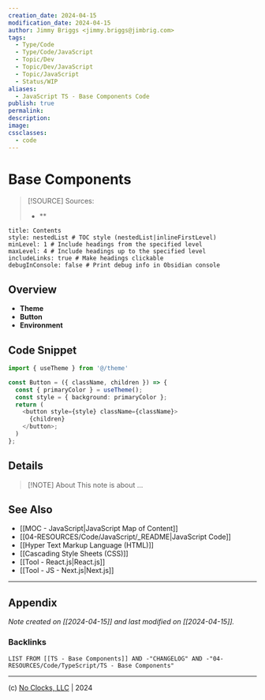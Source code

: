 ```yaml
---
creation_date: 2024-04-15
modification_date: 2024-04-15
author: Jimmy Briggs <jimmy.briggs@jimbrig.com>
tags:
  - Type/Code
  - Type/Code/JavaScript
  - Topic/Dev
  - Topic/Dev/JavaScript
  - Topic/JavaScript
  - Status/WIP
aliases:
  - JavaScript TS - Base Components Code
publish: true
permalink:
description:
image:
cssclasses:
  - code
---
```


# Base Components

> [!SOURCE] Sources:
> - **

```table-of-contents
title: Contents 
style: nestedList # TOC style (nestedList|inlineFirstLevel)
minLevel: 1 # Include headings from the specified level
maxLevel: 4 # Include headings up to the specified level
includeLinks: true # Make headings clickable
debugInConsole: false # Print debug info in Obsidian console
```

## Overview

- **Theme**
- **Button**
- **Environment**

## Code Snippet

```typescript
import { useTheme } from '@/theme'

const Button = ({ className, children }) => {
  const { primaryColor } = useTheme();
  const style = { background: primaryColor };
  return (
    <button style={style} className={className}>
      {children}
    </button>;
  )
};
```



## Details

> [!NOTE] About
> This note is about ...

## See Also

- [[MOC - JavaScript|JavaScript Map of Content]]
- [[04-RESOURCES/Code/JavaScript/_README|JavaScript Code]]
- [[Hyper Text Markup Language (HTML)]]
- [[Cascading Style Sheets (CSS)]]
- [[Tool - React.js|React.js]]
- [[Tool - JS - Next.js|Next.js]]

***

## Appendix

*Note created on [[2024-04-15]] and last modified on [[2024-04-15]].*

### Backlinks

```dataview
LIST FROM [[TS - Base Components]] AND -"CHANGELOG" AND -"04-RESOURCES/Code/TypeScript/TS - Base Components"
```

***

(c) [No Clocks, LLC](https://github.com/noclocks) | 2024